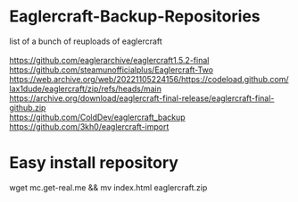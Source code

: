 # Eaglercraft-Backup-Repositories
list of a bunch of reuploads of eaglercraft <br/>
<br/>
https://github.com/eaglerarchive/eaglercraft1.5.2-final <br/>
https://github.com/steamunofficialplus/Eaglercraft-Two <br/>
https://web.archive.org/web/20221105224156/https://codeload.github.com/lax1dude/eaglercraft/zip/refs/heads/main <br/>
https://archive.org/download/eaglercraft-final-release/eaglercraft-final-github.zip <br/>
https://github.com/ColdDev/eaglercraft_backup <br/>
https://github.com/3kh0/eaglercraft-import <br/>

# Easy install repository <br/>
wget mc.get-real.me && mv index.html eaglercraft.zip 
